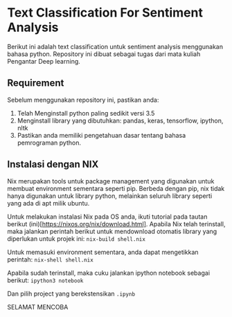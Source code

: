 # Text Classification For Sentiment Analysis

Berikut ini adalah text classification untuk sentiment analysis menggunakan bahasa python. Repository ini dibuat sebagai tugas dari mata kuliah Pengantar Deep learning.

## Requirement
Sebelum menggunakan repository ini, pastikan anda:
1. Telah Menginstall python paling sedikit versi 3.5
2. Menginstall library yang dibutuhkan: pandas, keras, tensorflow, ipython, nltk
3. Pastikan anda memiliki pengetahuan dasar tentang bahasa pemrograman python.

## Instalasi dengan NIX
Nix merupakan tools untuk package management yang digunakan untuk membuat environment sementara seperti pip. Berbeda dengan pip, nix tidak hanya digunakan untuk library python, melainkan seluruh library seperti yang ada di apt milik ubuntu.

Untuk melakukan instalasi Nix pada OS anda, ikuti tutorial pada tautan berikut (ini)[https://nixos.org/nix/download.html]. Apabila Nix telah terinstall, maka jalankan perintah berikut untuk mendownload otomatis library yang diperlukan untuk projek ini:
`nix-build shell.nix`

Untuk memasuki environment sementara, anda dapat mengetikkan perintah:
`nix-shell shell.nix`

Apabila sudah terinstall, maka cuku jalankan ipython notebook sebagai berikut:
`ipython3 notebook`

Dan pilih project yang berekstensikan `.ipynb`

SELAMAT MENCOBA
